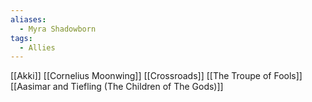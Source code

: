 ```yaml
---
aliases:
  - Myra Shadowborn
tags:
  - Allies
---
```

[[Akki]]
[[Cornelius Moonwing]]
[[Crossroads]]
[[The Troupe of Fools]]
[[Aasimar and Tiefling (The Children of The Gods)]]